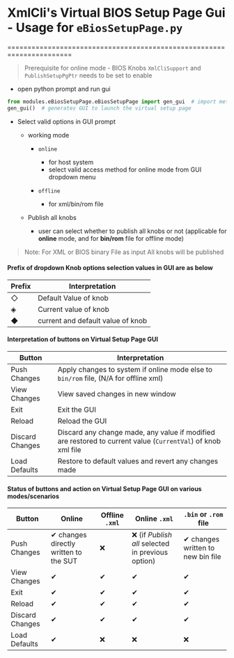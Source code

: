 # XmlCli's Virtual BIOS Setup Page Gui - Usage for `eBiosSetupPage.py`
======================================================================

> Prerequisite for online mode - BIOS Knobs `XmlCliSupport` and `PublishSetupPgPtr` needs to be set to enable

- open python prompt and run gui

```python
from modules.eBiosSetupPage.eBiosSetupPage import gen_gui  # import method which generates gui
gen_gui()  # generates GUI to launch the virtual setup page
```

- Select valid options in GUI prompt

  - working mode

    - `online`
      - for host system
      - select valid access method for online mode from GUI dropdown menu

    - `offline`
      - for xml/bin/rom file

  - Publish all knobs
    - user can select whether to publish all knobs or not (applicable for **online** mode, and for **bin/rom** file for offline mode)

> Note: For XML or BIOS binary File as input All knobs will be published

#### Prefix of dropdown Knob options selection values in GUI are as below

| Prefix | Interpretation                    |
|--------|-----------------------------------|
| ◇      | Default Value of knob             |
| ◈      | Current value of knob             |
| ◆      | current and default value of knob |

#### Interpretation of buttons on Virtual Setup Page GUI

| Button          | Interpretation                                                                                               |
|-----------------|--------------------------------------------------------------------------------------------------------------|
| Push Changes    | Apply changes to system if online mode else to `bin/rom` file, (N/A for offline xml)                         |
| View Changes    | View saved changes in new window                                                                             |
| Exit            | Exit the GUI                                                                                                 |
| Reload          | Reload the GUI                                                                                               |
| Discard Changes | Discard any change made, any value if modified are restored to current value (`CurrentVal`) of knob xml file |
| Load Defaults   | Restore to default values and revert any changes made                                                        |

#### Status of buttons and action on Virtual Setup Page GUI on various modes/scenarios

| Button          | Online                                 | Offline `.xml` | Online `.xml`                                    | `.bin` or `.rom` file             |
|-----------------|----------------------------------------|----------------|--------------------------------------------------|-----------------------------------|
| Push Changes    | ✔  changes directly written to the SUT | ❌              | ❌ (if _Publish all_ selected in previous option) | ✔ changes written to new bin file |
| View Changes    | ✔                                      | ✔              | ✔                                                | ✔                                 |
| Exit            | ✔                                      | ✔              | ✔                                                | ✔                                 |
| Reload          | ✔                                      | ✔              | ✔                                                | ✔                                 |
| Discard Changes | ✔                                      | ✔              | ✔                                                | ✔                                 |
| Load Defaults   | ✔                                      | ❌              | ❌                                                | ❌                                 |
